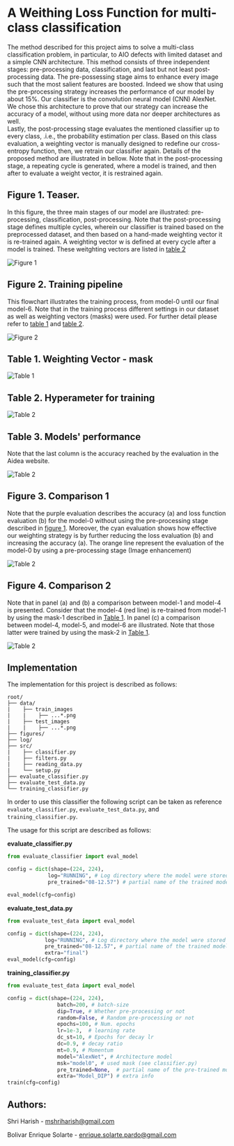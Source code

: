 # A Weithing Loss Function for multi-class classification

The method described for this project aims to solve a multi-class classification problem, in particular,
to AIO defects with limited dataset and a simple CNN architecture. This method consists of three independent stages: pre-processing data,
classification, and last but not least post-processing data. 
The pre-possessing stage aims to enhance every image such that the most salient features are boosted. 
Indeed we show that using the pre-processing strategy increases the performance of our model by about 15%.
Our classifier is the convolution neural model (CNN) AlexNet.
We chose this architecture to prove that our strategy can increase the accuracy of a model,
without using more data nor deeper architectures as well.  
Lastly, the post-processing stage evaluates the mentioned classifier up to every class, .i.e., the probability estimation per class. 
Based on this class evaluation, a weighting vector is manually designed to redefine our cross-entropy function, 
then, we retrain our classifier again. Details of the proposed method are illustrated in bellow.
Note that in the post-processing stage, a repeating cycle is generated, where a model is trained, 
and then after to evaluate a weight vector, it is restrained again.

## Figure 1. Teaser. 
In this figure, the three main stages of our model are illustrated: pre-processing, classification, post-processing. Note that the post-processing stage defines multiple cycles, wherein our classifier is trained based on the preprocessed dataset, and then based on a hand-made weighting vector it is re-trained again. A weighting vector w is defined at every cycle after a model is trained. These weitghting vectors are listed in [table 2](#table-1-weighting-vector---mask)


![Figure 1](figures/teaser.png)


## Figure 2. Training pipeline

This flowchart illustrates the training process, from model-0 until our final model-6. Note that in the training process different settings in our dataset as well as weighting vectors (masks) were used. For further detail please refer to [table 1](#table-1-weighting-vector---mask) and [table 2](#table-2-hyperameter-for-training).


![Figure 2](figures/training.png)


## Table 1. Weighting Vector - mask

![Table 1](figures/masks.png)


## Table 2. Hyperameter for training

![Table 2](figures/hyperparameters.png)


## Table 3. Models' performance
 Note that the last column is the accuracy reached by the evaluation in the Aidea website.

![Table 2](figures/model_performance.png)


## Figure 3. Comparison 1
Note that the purple evaluation describes the accuracy (a) and loss function evaluation (b) for the model-0 without using the pre-processing stage described in [figure 1](#figure-1-teaser). Moreover, the cyan evaluation shows how effective our weighting strategy is by further reducing the loss evaluation (b) and increasing the accuracy (a). The orange line represent the evaluation of the model-0 by using a pre-processing stage (Image enhancement) 

![Table 2](figures/comparison1.png)

## Figure 4. Comparison 2
Note that in panel (a) and (b) a comparison between model-1 and model-4 is presented.  Consider that the model-4 (red line) is re-trained from model-1 by using the mask-1 described in [Table 1](#table-1-weighting-vector---mask). In panel (c) a comparison between model-4, model-5, and model-6 are illustrated. Note that those latter were trained by using the mask-2 in [Table 1](#table-1-weighting-vector---mask). 


![Table 2](figures/comparison2.png)

## Implementation
The implementation for this project is described as follows:
```
root/
├── data/
|    ├── train_images
|    |    ├── ...*.png 
|    ├── test_images
|    |    ├── ...*.png
├── figures/
├── log/
├── src/
|    ├── classifier.py
|    ├── filters.py
|    ├── reading_data.py
|    └── setup.py
├── evaluate_classifier.py 
├── evaluate_test_data.py
└── training_classifier.py
```
In order to use this classifier the following script can be taken as reference ```evaluate_classifier.py```, ```evaluate_test_data.py```, and ```training_classifier.py```.

The usage for this script are described as follows:

**evaluate_classifier.py**
```py
from evaluate_classifier import eval_model

config = dict(shape=(224, 224),
             log="RUNNING", # Log directory where the model were stored
             pre_trained="08-12.57") # partial name of the trained model

eval_model(cfg=config)
```


**evaluate_test_data.py**
```py
from evaluate_test_data import eval_model

config = dict(shape=(224, 224),
            log="RUNNING", # Log directory where the model were stored
            pre_trained="08-12.57", # partial name of the trained model
            extra="final")
eval_model(cfg=config)
```



**training_classifier.py**
```py
from evaluate_test_data import eval_model

config = dict(shape=(224, 224),
                batch=200, # batch-size
                dip=True, # Whether pre-processing or not
                random=False, # Random pre-processing or not
                epochs=100, # Num. epochs
                lr=1e-3,  # learning rate
                dc_st=10, # Epochs for decay lr
                dc=0.9, # decay ratio 
                mt=0.9, # Momentum
                model="AlexNet", # Architecture model
                msk="model0", # used mask (see classifier.py)
                pre_trained=None,  # partial name of the pre-trained model
                extra="Model_DIP") # extra info 
train(cfg=config)
```


## Authors:

Shri Harish - 
mshriharish@gmail.com

Bolivar Enrique Solarte -
enrique.solarte.pardo@gmail.com 

